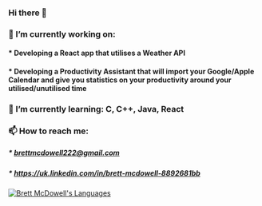### Hi there 👋

### 🔭 I’m currently working on:
#### * Developing a React app that utilises a Weather API 
#### * Developing a Productivity Assistant that will import your Google/Apple Calendar and give you statistics on your productivity around your utilised/unutilised time
### 🌱 I’m currently learning: C, C++, Java, React
### 📫 How to reach me:
  ##### * brettmcdowell222@gmail.com
  ##### * https://uk.linkedin.com/in/brett-mcdowell-8892681bb

[![Brett McDowell's Languages](https://github-readme-stats.vercel.app/api/top-langs/?username=brettmcdowell&layout=compact&hide_border=true&hide=shell&langs_count=7&count_private=true&exclude_repo=durhack-2022&theme=transparent)](https://github.com/brettmcdowell?tab=repositories)
